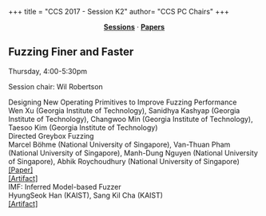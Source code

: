 +++
title = "CCS 2017 - Session K2"
author= "CCS PC Chairs"
+++
<center><a href="/sessions"><b>Sessions</b></a> &middot; <a href="/papers"><b>Papers</b></a></center>
<p>
<h2>Fuzzing Finer and Faster</h2>Thursday, 4:00-5:30pm<p>Session chair: Wil Robertson<div class="bpaper"><span class="ptitle">Designing New Operating Primitives to Improve Fuzzing Performance</span></br><div class="pblock"><span class="author">Wen&nbsp;Xu</span> <span class="institution">(Georgia Institute of Technology)</span>, <span class="author">Sanidhya&nbsp;Kashyap</span> <span class="institution">(Georgia Institute of Technology)</span>, <span class="author">Changwoo&nbsp;Min</span> <span class="institution">(Georgia Institute of Technology)</span>, <span class="author">Taesoo&nbsp;Kim</span> <span class="institution">(Georgia Institute of Technology)</span><br><div class="pextra"></div></div></div><div class="bpaper"><span class="ptitle">Directed Greybox Fuzzing</span></br><div class="pblock"><span class="author">Marcel&nbsp;B&ouml;hme</span> <span class="institution">(National University of Singapore)</span>, <span class="author">Van-Thuan&nbsp;Pham</span> <span class="institution">(National University of Singapore)</span>, <span class="author">Manh-Dung&nbsp;Nguyen</span> <span class="institution">(National University of Singapore)</span>, <span class="author">Abhik&nbsp;Roychoudhury</span> <span class="institution">(National University of Singapore)</span><br><div class="pextra"><a href="https://www.comp.nus.edu.sg/~mboehme/paper/CCS17.pdf">[Paper]</a><br><a href="https://github.com/aflgo/aflgo">[Artifact]</a><br></div></div></div><div class="bpaper"><span class="ptitle">IMF: Inferred Model-based Fuzzer</span></br><div class="pblock"><span class="author">HyungSeok&nbsp;Han</span> <span class="institution">(KAIST)</span>, <span class="author">Sang&nbsp;Kil&nbsp;Cha</span> <span class="institution">(KAIST)</span><br><div class="pextra"><a href="https://github.com/SoftSec-KAIST/IMF">[Artifact]</a><br></div></div></div>